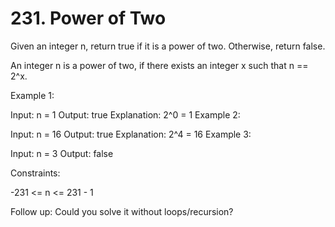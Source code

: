 # 231. Power of Two

Given an integer n, return true if it is a power of two. Otherwise, return false.

An integer n is a power of two, if there exists an integer x such that n == 2^x.

 

Example 1:

Input: n = 1
Output: true
Explanation: 2^0 = 1
Example 2:

Input: n = 16
Output: true
Explanation: 2^4 = 16
Example 3:

Input: n = 3
Output: false
 

Constraints:

-231 <= n <= 231 - 1
 

Follow up: Could you solve it without loops/recursion?